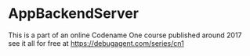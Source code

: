 # AppBackendServer
 This is a part of an online Codename One course published around 2017 see it all for free at https://debugagent.com/series/cn1

